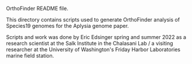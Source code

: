 OrthoFinder README file.

This directory contains scripts used to generate OrthoFinder analysis of Species19 genomes for the Aplysia genome paper.

Scripts and work was done by Eric Edsinger spring and summer 2022 as a research scientist at the Salk Institute in the Chalasani Lab / a visiting researcher at the University of Washington's Friday Harbor Laboratories marine field station.

